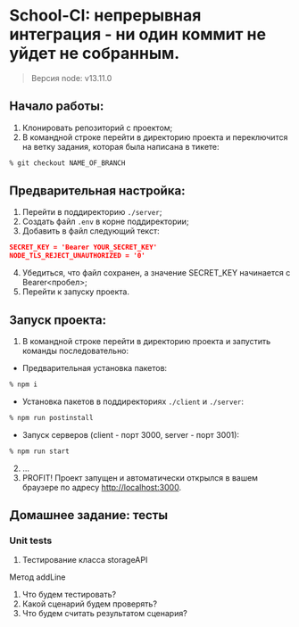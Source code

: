 # School-CI: непрерывная интеграция - ни один коммит не уйдет не собранным. 

> Версия node: v13.11.0

## Начало работы:
1. Клонировать репозиторий с проектом;
2. В командной строке перейти в директорию проекта и переключится на ветку задания, которая была написана в тикете:
```bash
% git checkout NAME_OF_BRANCH
```

## Предварительная настройка: 
1. Перейти в поддиректорию `./server`;
2. Создать файл `.env` в корне поддиректории;
3. Добавить в файл следующий текст:
```json
SECRET_KEY = 'Bearer YOUR_SECRET_KEY'
NODE_TLS_REJECT_UNAUTHORIZED = '0'
```

4. Убедиться, что файл сохранен, а значение SECRET_KEY начинается с Bearer<пробел>;
5. Перейти к запуску проекта.

## Запуск проекта: 
1. В командной строке перейти в директорию проекта и запустить команды последовательно: 
  - Предварительная установка пакетов:
```bash
% npm i
``` 
  - Установка пакетов в поддиректориях `./client` и `./server`:
```bash
% npm run postinstall
```
  - Запуск серверов (client - порт 3000, server - порт 3001):
```bash
% npm run start
```
2. ...
3. PROFIT! Проект запущен и автоматически открылся в вашем браузере по адресу [http://localhost:3000](http://localhost:3000).

## Домашнее задание: тесты

### Unit tests

1. Тестирование класса storageAPI

Метод addLine
1. Что будем тестировать? 
2. Какой сценарий будем проверять?
3. Что будем считать результатом сценария?